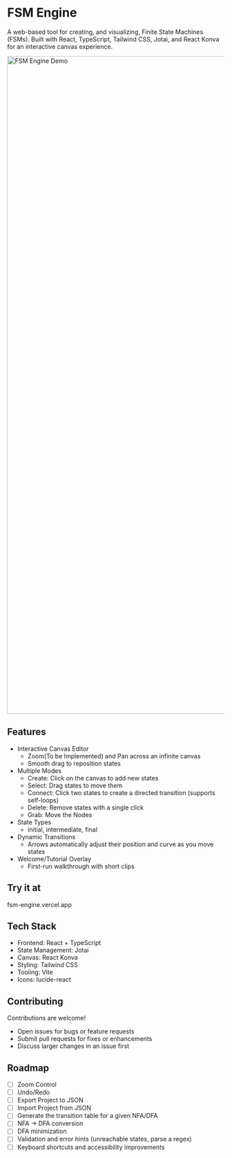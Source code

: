 # FSM Engine

A web-based tool for creating, and visualizing, Finite State Machines (FSMs). Built with React, TypeScript, Tailwind CSS, Jotai, and React Konva for an interactive canvas experience.

<img width="2770" height="1522" alt="FSM Engine Demo" src="https://github.com/user-attachments/assets/8ebd2706-f122-41ce-84ed-8d0ec04c0c74" />

## Features

- Interactive Canvas Editor
  - Zoom(To be Implemented) and Pan across an infinite canvas
  - Smooth drag to reposition states
- Multiple Modes
  - Create: Click on the canvas to add new states
  - Select: Drag states to move them
  - Connect: Click two states to create a directed transition (supports self-loops)
  - Delete: Remove states with a single click
  - Grab: Move the Nodes
- State Types
  - initial, intermediate, final
- Dynamic Transitions
  - Arrows automatically adjust their position and curve as you move states
- Welcome/Tutorial Overlay
  - First-run walkthrough with short clips

## Try it at
fsm-engine.vercel.app

## Tech Stack

- Frontend: React + TypeScript
- State Management: Jotai
- Canvas: React Konva
- Styling: Tailwind CSS
- Tooling: Vite
- Icons: lucide-react

## Contributing

Contributions are welcome!
- Open issues for bugs or feature requests
- Submit pull requests for fixes or enhancements
- Discuss larger changes in an issue first

## Roadmap
- [ ] Zoom Control
- [ ] Undo/Redo
- [ ] Export Project to JSON
- [ ] Import Project from JSON
- [ ] Generate the transition table for a given NFA/DFA
- [ ] NFA → DFA conversion
- [ ] DFA minimization
- [ ] Validation and error hints (unreachable states, parse a regex)
- [ ] Keyboard shortcuts and accessibility improvements
